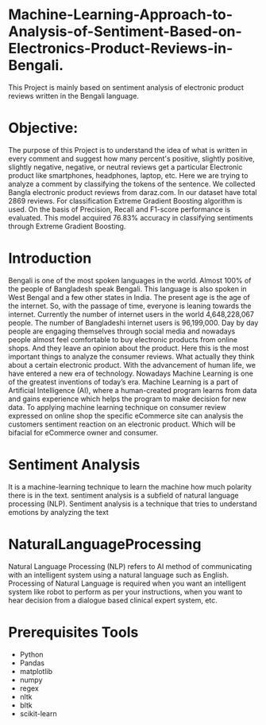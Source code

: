# Machine-Learning-Approach-to-Analysis-of-Sentiment-Based-on-Electronics-Product-Reviews-in-Bengali.
This Project is mainly based on sentiment analysis of electronic product reviews written in the Bengali language. 

# Objective:
The purpose of this Project is to understand the idea of what is written in every comment and suggest how many
percent's positive, slightly positive, slightly negative, negative, or neutral reviews get a particular
Electronic product like smartphones, headphones, laptop, etc. Here we are trying to analyze a
comment by classifying the tokens of the sentence. We collected Bangla electronic product reviews
from daraz.com. In our dataset have total 2869 reviews. For classification Extreme Gradient Boosting
algorithm is used. On the basis of Precision, Recall and F1-score performance is evaluated. This
model acquired 76.83% accuracy in classifying sentiments through Extreme Gradient Boosting. 

# Introduction

Bengali is one of the most spoken languages in the world. Almost 100% of the people of
Bangladesh speak Bengali. This language is also spoken in West Bengal and a few other states
in India. The present age is the age of the internet. So, with the passage of time, everyone is
leaning towards the internet. Currently the number of internet users in the world 4,648,228,067
people. The number of Bangladeshi internet users is 96,199,000. Day by day people are engaging
themselves through social media and nowadays people almost feel comfortable to buy electronic
products from online shops. And they leave an opinion about the product. Here this is the most
important things to analyze the consumer reviews. What actually they think about a certain
electronic product.
With the advancement of human life, we have entered a new era of technology. Nowadays
Machine Learning is one of the greatest inventions of today’s era. Machine Learning is a part of
Artificial Intelligence (AI), where a human-created program learns from data and gains
experience which helps the program to make decision for new data. To applying machine
learning technique on consumer review expressed on online shop the specific eCommerce site
can analysis the customers sentiment reaction on an electronic product. Which will be bifacial
for eCommerce owner and consumer. 

# Sentiment Analysis
It is a machine-learning technique to learn the machine how much polarity there is in the text.
sentiment analysis is a subfield of natural language processing (NLP). Sentiment analysis is a
technique that tries to understand emotions by analyzing the text

# NaturalLanguageProcessing
Natural Language Processing (NLP) refers to AI method of communicating with an intelligent
system using a natural language such as English. Processing of Natural Language is required
when you want an intelligent system like robot to perform as per your instructions, when you
want to hear decision from a dialogue based clinical expert system, etc.

# Prerequisites Tools
* Python
* Pandas
* matplotlib
* numpy
* regex
* nltk
* bltk
* scikit-learn
